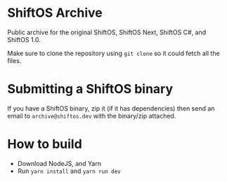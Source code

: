# ShiftOS Archive
Public archive for the original ShiftOS, ShiftOS Next, ShiftOS C#, and ShiftOS 1.0.

Make sure to clone the repository using `git clone` so it could fetch all the files.

# Submitting a ShiftOS binary
If you have a ShiftOS binary, zip it (if it has dependencies) then send an email to `archive@shiftos.dev` with the binary/zip attached.

# How to build
- Download NodeJS, and Yarn
- Run `yarn install` and `yarn run dev`
